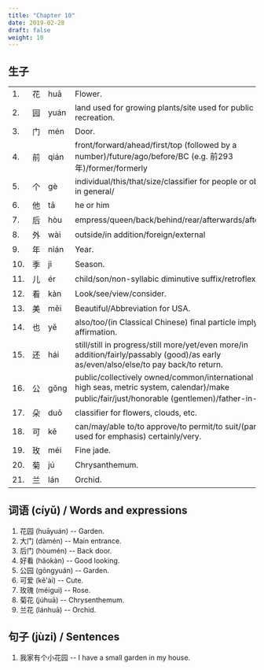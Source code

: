 ```yaml
---
title: "Chapter 10"
date: 2019-02-28
draft: false
weight: 10
---
```


## 生子

|     |    |      |                                                                                                                                                                                                                                                         |
|-----|----|------|---------------------------------------------------------------------------------------------------------------------------------------------------------------------------------------------------------------------------------------------------------|
| 1.  | 花 | huā  | Flower.                                                                                                                                                                                                                                                 |
| 2.  | 园 | yuán | land used for growing plants/site used for public recreation.                                                                                                                                                                                                                                                 |
| 3.  | 门 | mén  | Door.                                                                                                                                                                                                                                                   |
| 4.  | 前 | qián | front/forward/ahead/first/top (followed by a number)/future/ago/before/BC (e.g. 前293年)/former/formerly                                                                                                                                                |
| 5.  | 个 | gè   | individual/this/that/size/classifier for people or objects in general/                                                                                                                                                                                  |
| 6.  | 他 | tā   | he or him                                                                                                                                                                                                                                               |
| 7.  | 后 | hòu  | empress/queen/back/behind/rear/afterwards/after/later                                                                                                                                                                                                   |
| 8.  | 外 | wài  | outside/in addition/foreign/external                                                                                                                                                                                                                    |
| 9.  | 年 | nián | Year.                                                                                                                                                                                                                                                   |
| 10. | 季 | jì   | Season.                                                                                                                                                                                                                                                 |
| 11. | 儿 | ér   | child/son/non-syllabic diminutive suffix/retroflex final                                                                                                                                                                                                |
| 12. | 看 | kàn  | Look/see/view/consider. |
| 13. | 美 | měi  | Beautiful/Abbreviation for USA. |
| 14. | 也 | yě   | also/too/(in Classical Chinese) final particle implying affirmation. |
| 15. | 还 | hái  | still/still in progress/still more/yet/even more/in addition/fairly/passably (good)/as early as/even/also/else/to pay back/to return. |
| 16. | 公 | gōng | public/collectively owned/common/international (e.g. high seas, metric system, calendar)/make public/fair/just/honorable (gentlemen)/father-in-law。 |
| 17. | 朵 | duǒ  | classifier for flowers, clouds, etc. |
| 18. | 可 | kě   | can/may/able to/to approve/to permit/to suit/(particle used for emphasis) certainly/very. |
| 19. | 玫 | méi  | Fine jade. |
| 20. | 菊 | jú   | Chrysanthemum. |
| 21. | 兰 | lán  | Orchid. |

## 词语 (cíyǔ) / Words and expressions

1. 花园 (huāyuán) -- Garden.
2. 大门 (dàmén) -- Main entrance.
3. 后门 (hòumén) -- Back door.
4. 好看 (hǎokàn) -- Good looking.
5. 公园 (gōngyuán) -- Garden.
6. 可爱 (kě'ài) -- Cute.
7. 玫瑰 (méigui) -- Rose.
8. 菊花 (júhuā) -- Chrysenthemum.
9. 兰花 (lánhuā) -- Orchid.

## 句子 (jùzi) / Sentences

1. 我家有个小花园 -- I have a small garden in my house.



